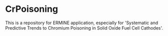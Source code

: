# CrPoisoning
This is a repository for ERMINE application, especially for 'Systematic and Predictive Trends to Chromium Poisoning in Solid Oxide Fuel Cell Cathodes'.
